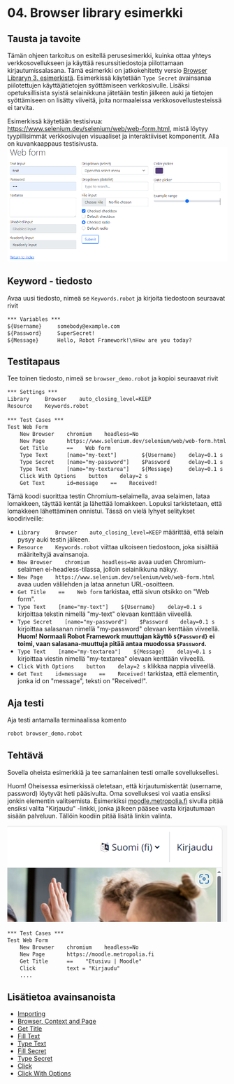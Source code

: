 # 04. Browser library esimerkki

## Tausta ja tavoite
Tämän ohjeen tarkoitus on esitellä perusesimerkki, kuinka ottaa yhteys verkkosovellukseen ja käyttää resurssitiedostoja piilottamaan kirjautumissalasana. Tämä esimerkki on jatkokehitetty versio [Browser Libraryn 3. esimerkistä](https://robotframework-browser.org/#examples). Esimerkissä käytetään `Type Secret` avainsanaa piilotettujen käyttäjätietojen syöttämiseen verkkosivulle. Lisäksi opetuksillisista syistä selainikkuna jätetään testin jälkeen auki ja tietojen syöttämiseen on lisätty viiveitä, joita normaaleissa verkkosovellustesteissä ei tarvita. 

Esimerkissä käytetään testisivua: https://www.selenium.dev/selenium/web/web-form.html, mistä löytyy tyypillisimmät verkkosivujen visuaaliset ja interaktiiviset komponentit. Alla on kuvankaappaus testisivusta. ![Selenium Web Form Example](./selenium_web_form.png)

## Keyword - tiedosto
Avaa uusi tiedosto, nimeä se `Keywords.robot` ja kirjoita tiedostoon seuraavat rivit

```robotframework
*** Variables ***
${Username}     somebody@example.com
${Password}     SuperSecret!
${Message}      Hello, Robot Framework!\nHow are you today?
```

## Testitapaus
Tee toinen tiedosto, nimeä se `browser_demo.robot` ja kopioi seuraavat rivit

```robotframework {.line-numbers}
*** Settings ***
Library     Browser    auto_closing_level=KEEP
Resource    Keywords.robot  

*** Test Cases ***
Test Web Form
    New Browser    chromium    headless=No  
    New Page       https://www.selenium.dev/selenium/web/web-form.html 
    Get Title      ==    Web form  
    Type Text      [name="my-text"]        ${Username}    delay=0.1 s 
    Type Secret    [name="my-password"]    $Password      delay=0.1 s
    Type Text      [name="my-textarea"]    ${Message}     delay=0.1 s
    Click With Options    button    delay=2 s
    Get Text       id=message    ==    Received!
```

Tämä koodi suorittaa testin Chromium-selaimella, avaa selaimen, lataa lomakkeen, täyttää kentät ja lähettää lomakkeen. Lopuksi tarkistetaan, että lomakkeen lähettäminen onnistui. Tässä on vielä lyhyet selitykset koodiriveille:

- ```Library     Browser    auto_closing_level=KEEP``` määrittää, että selain pysyy auki testin jälkeen.
- ```Resource    Keywords.robot``` viittaa ulkoiseen tiedostoon, joka sisältää määriteltyjä avainsanoja.
- ```New Browser    chromium    headless=No```  avaa uuden Chromium-selaimen ei-headless-tilassa, jolloin selainikkuna näkyy.
- ```New Page    https://www.selenium.dev/selenium/web/web-form.html```  avaa uuden välilehden ja lataa annetun URL-osoitteen.
- ```Get Title    ==    Web form```  tarkistaa, että sivun otsikko on "Web form".
- ```Type Text    [name="my-text"]    ${Username}    delay=0.1 s```  kirjoittaa tekstin nimellä "my-text" olevaan kenttään viiveellä.
- ```Type Secret    [name="my-password"]    $Password    delay=0.1 s```  kirjoittaa salasanan nimellä "my-password" olevaan kenttään viiveellä. **Huom! Normaali Robot Framework muuttujan käyttö  `${Password}` ei toimi, vaan salasana-muuttuja pitää antaa muodossa `$Password`.**
- ```Type Text    [name="my-textarea"]    ${Message}    delay=0.1 s```  kirjoittaa viestin nimellä "my-textarea" olevaan kenttään viiveellä.
- ```Click With Options    button    delay=2 s```  klikkaa nappia viiveellä.
- ```Get Text    id=message    ==    Received!```  tarkistaa, että elementin, jonka id on "message", teksti on "Received!".
 
## Aja testi
Aja testi antamalla terminaalissa komento
```Bash
robot browser_demo.robot
```

## Tehtävä
Sovella oheista esimerkkiä ja tee samanlainen testi omalle sovelluksellesi.

Huom! Oheisessa esimerkissä oletetaan, että kirjautumiskentät (username, password) löytyvät heti pääsivulta. Oma sovelluksesi voi vaatia ensiksi jonkin elementin valitsemista. Esimerkiksi [moodle.metropolia.fi](https://moodle.metropolia.fi) sivulla pitää ensiksi valita "Kirjaudu" -linkki, jonka jälkeen pääsee vasta kirjautumaan sisään palveluun. Tällöin koodiin pitää lisätä linkin valinta.

![Moodle etusivu ja Kirjaudu nappula](./moodle_aloitussivu.png)


```robotframework
*** Test Cases ***
Test Web Form
    New Browser    chromium    headless=No  
    New Page       https://moodle.metropolia.fi 
    Get Title      ==    "Etusivu | Moodle"  
    Click          text = "Kirjaudu"
    ....
```

## Lisätietoa avainsanoista
- [Importing](https://marketsquare.github.io/robotframework-browser/Browser.html?tag=BrowserControl#Importing)
- [Browser, Context and Page](https://marketsquare.github.io/robotframework-browser/Browser.html?tag=BrowserControl#Browser%2C%20Context%20and%20Page)
- [Get Title](https://marketsquare.github.io/robotframework-browser/Browser.html?tag=BrowserControl#Get%20Title)
-  [Fill Text](https://marketsquare.github.io/robotframework-browser/Browser.html?tag=BrowserControl#Fill%20Text)
-  [Type Text](https://marketsquare.github.io/robotframework-browser/Browser.html?tag=BrowserControl#Type%20Text)
-  [Fill Secret](https://marketsquare.github.io/robotframework-browser/Browser.html?tag=BrowserControl#Fill%20Secret)
-  [Type Secret](https://marketsquare.github.io/robotframework-browser/Browser.html?tag=PageContent#Type%20Secret)
-  [Click](https://marketsquare.github.io/robotframework-browser/Browser.html?tag=BrowserControl#Click)
-  [Click With Options](https://marketsquare.github.io/robotframework-browser/Browser.html?tag=BrowserControl#Click%20With%20Options)

